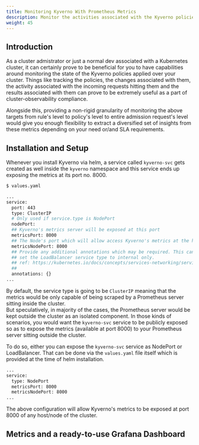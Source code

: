 ```yaml
---
title: Monitoring Kyverno With Prometheus Metrics
description: Monitor the activities associated with the Kyverno policies applied over your cluster with a good set of Prometheus-compliant metrics
weight: 45
---
```


## Introduction

As a cluster admistrator or just a normal dev associated with a Kubernetes cluster, it can certainly prove to be beneficial for you to have capabilities around monitoring the state of the Kyverno policies applied over your cluster. Things like tracking the policies, the changes associated with them, the activity associated with the incoming requests hitting them and the results associated with them can prove to be extremely useful as a part of cluster-observability compliance.

Alongside this, providing a non-rigid granularity of monitoring the above targets from rule's level to policy's level to entire admission request's level would give you enough flexibility to extract a diversified set of insights from these metrics depending on your need or/and SLA requirements.

## Installation and Setup

Whenever you install Kyverno via helm, a service called `kyverno-svc` gets created as well inside the `kyverno` namespace and this service ends up exposing the metrics at its port no. 8000.

```sh
$ values.yaml

...
service:
  port: 443
  type: ClusterIP
  # Only used if service.type is NodePort
  nodePort:
  ## Kyverno's metrics server will be exposed at this port
  metricsPort: 8000
  ## The Node's port which will allow access Kyverno's metrics at the host level. Only used if service.type is NodePort.
  metricsNodePort: 8000
  ## Provide any additional annotations which may be required. This can be used to
  ## set the LoadBalancer service type to internal only.
  ## ref: https://kubernetes.io/docs/concepts/services-networking/service/#internal-load-balancer
  ##
  annotations: {}
...
```

By default, the service type is going to be `ClusterIP` meaning that the metrics would be only capable of being scraped by a Prometheus server sitting inside the cluster. <br>
But speculatively, in majority of the cases, the Prometheus server would be kept outside the cluster as an isolated component. In those kinds of scenarios, you would want the `kyverno-svc` service to be publicly exposed so as to expose the metrics (available at port 8000) to your Prometheus server sitting outside the cluster.<br>

To do so, either you can expose the `kyverno-svc` service as NodePort or LoadBalancer.
That can be done via the `values.yaml` file itself which is provided at the time of helm installation.

```sh
...
service:
  type: NodePort
  metricsPort: 8000
  metricsNodePort: 8000
...
```

The above configuration will allow Kyverno's metrics to be exposed at port 8000 of any host/node of the cluster.

## Metrics and a ready-to-use Grafana Dashboard